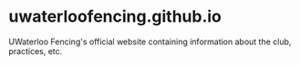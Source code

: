 # uwaterloofencing.github.io
UWaterloo Fencing's official website containing information about the club, practices, etc. 
